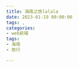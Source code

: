 ```yaml
---
title: 海南之旅lalala
date: 2023-01-19 00:00:00
tags: , 
categories: 
- web前端
tags:
- 海南
- 旅行

---
```


